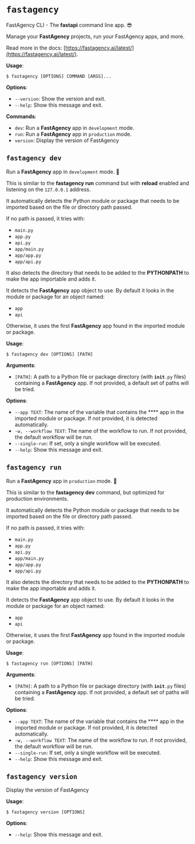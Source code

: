 # `fastagency`

FastAgency CLI - The **fastapi** command line app. 😎

Manage your **FastAgency** projects, run your FastAgency apps, and more.

Read more in the docs: [https://fastagency.ai/latest/](https://fastagency.ai/latest/).

**Usage**:

```console
$ fastagency [OPTIONS] COMMAND [ARGS]...
```

**Options**:

* `--version`: Show the version and exit.
* `--help`: Show this message and exit.

**Commands**:

* `dev`: Run a **FastAgency** app in <code>development</code> mode.
* `run`: Run a **FastAgency** app in <code>production</code> mode.
* `version`: Display the version of FastAgency

## `fastagency dev`

Run a **FastAgency** app in <code>development</code> mode. 🚀

This is similar to the **fastagency run** command but with **reload** enabled and listening on the <code>127.0.0.1</code> address.

It automatically detects the Python module or package that needs to be imported based on the file or directory path passed.

If no path is passed, it tries with:

- <code>main.py</code>
- <code>app.py</code>
- <code>api.py</code>
- <code>app/main.py</code>
- <code>app/app.py</code>
- <code>app/api.py</code>

It also detects the directory that needs to be added to the **PYTHONPATH** to make the app importable and adds it.

It detects the **FastAgency** app object to use. By default it looks in the module or package for an object named:

- <code>app</code>
- <code>api</code>

Otherwise, it uses the first **FastAgency** app found in the imported module or package.

**Usage**:

```console
$ fastagency dev [OPTIONS] [PATH]
```

**Arguments**:

* `[PATH]`: A path to a Python file or package directory (with <code>__init__.py</code> files) containing a **FastAgency** app. If not provided, a default set of paths will be tried.

**Options**:

* `--app TEXT`: The name of the variable that contains the **** app in the imported module or package. If not provided, it is detected automatically.
* `-w, --workflow TEXT`: The name of the workflow to run. If not provided, the default workflow will be run.
* `--single-run`: If set, only a single workflow will be executed.
* `--help`: Show this message and exit.

## `fastagency run`

Run a **FastAgency** app in <code>production</code> mode. 🚀

This is similar to the **fastagency dev** command, but optimized for production environments.

It automatically detects the Python module or package that needs to be imported based on the file or directory path passed.

If no path is passed, it tries with:

- <code>main.py</code>
- <code>app.py</code>
- <code>api.py</code>
- <code>app/main.py</code>
- <code>app/app.py</code>
- <code>app/api.py</code>

It also detects the directory that needs to be added to the **PYTHONPATH** to make the app importable and adds it.

It detects the **FastAgency** app object to use. By default it looks in the module or package for an object named:

- <code>app</code>
- <code>api</code>

Otherwise, it uses the first **FastAgency** app found in the imported module or package.

**Usage**:

```console
$ fastagency run [OPTIONS] [PATH]
```

**Arguments**:

* `[PATH]`: A path to a Python file or package directory (with <code>__init__.py</code> files) containing a **FastAgency** app. If not provided, a default set of paths will be tried.

**Options**:

* `--app TEXT`: The name of the variable that contains the **** app in the imported module or package. If not provided, it is detected automatically.
* `-w, --workflow TEXT`: The name of the workflow to run. If not provided, the default workflow will be run.
* `--single-run`: If set, only a single workflow will be executed.
* `--help`: Show this message and exit.

## `fastagency version`

Display the version of FastAgency

**Usage**:

```console
$ fastagency version [OPTIONS]
```

**Options**:

* `--help`: Show this message and exit.

